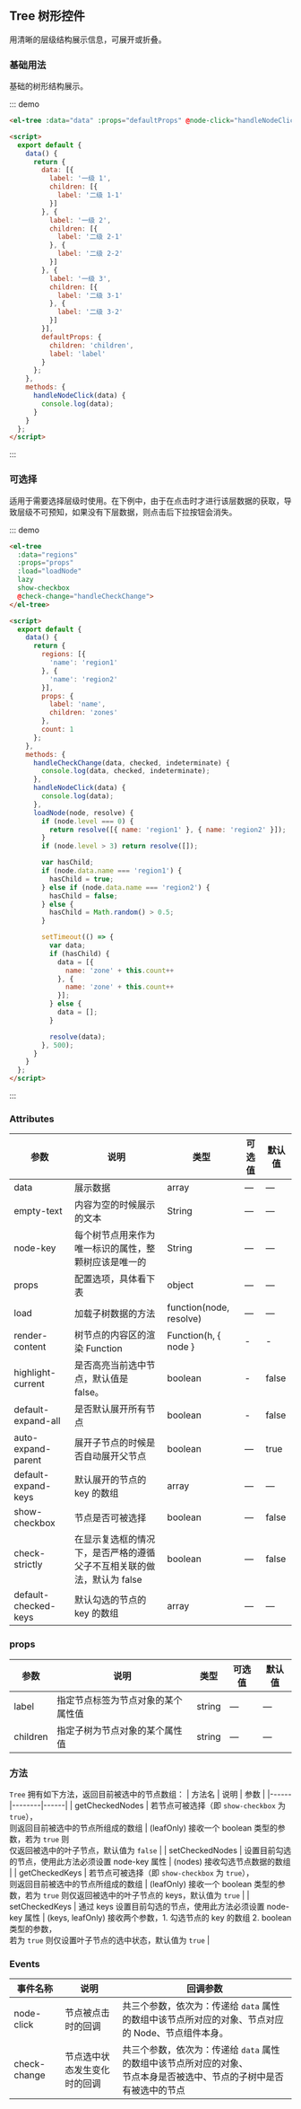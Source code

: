 <style>
  .leaf {
    width: 20px;
    background: #ddd;
  }

  .folder {
    width: 20px;
    background: #888;
  }
</style>

<script>
  const data = [{
    label: '一级 1',
    children: [{
      label: '二级 1-1'
    }]
  }, {
    label: '一级 2',
    children: [{
      label: '二级 2-1'
    }, {
      label: '二级 2-2'
    }]
  }, {
    label: '一级 3',
    children: [{
      label: '二级 3-1'
    }, {
      label: '二级 3-2'
    }]
  }];

  const regions = [{
    'name': 'region1'
  }, {
    'name': 'region2'
  }];

  let count = 1;

  const props = {
    label: 'name',
    children: 'zones'
  };

  var defaultProps = {
    children: 'children',
    label: 'label'
  };

  export default {
    methods: {
      handleCheckChange(data, checked, indeterminate) {
        console.log(data, checked, indeterminate);
      },
      handleNodeClick(data) {
        console.log(data);
      },
      loadNode(node, resolve) {
        if (node.level === 0) {
          return resolve([{ name: 'region1' }, { name: 'region2' }]);
        }
        if (node.level > 3) return resolve([]);
        var hasChild;
        if (node.data.name === 'region1') {
          hasChild = true;
        } else if (node.data.name === 'region2') {
          hasChild = false;          
        } else {
          hasChild = Math.random() > 0.5;
        }

        setTimeout(function() {
          var data;
          if (hasChild) {
            data = [{
              name: 'zone' + count++
            }, {
              name: 'zone' + count++
            }];
          } else {
            data = [];
          }

          resolve(data);
        }, 500);
      }
    },

    data() {
      return {
        data,
        regions,
        defaultProps,
        props
      };
    }
  };
</script>

## Tree 树形控件

用清晰的层级结构展示信息，可展开或折叠。

### 基础用法

基础的树形结构展示。

::: demo
```html
<el-tree :data="data" :props="defaultProps" @node-click="handleNodeClick"></el-tree>

<script>
  export default {
    data() {
      return {
        data: [{
          label: '一级 1',
          children: [{
            label: '二级 1-1'
          }]
        }, {
          label: '一级 2',
          children: [{
            label: '二级 2-1'
          }, {
            label: '二级 2-2'
          }]
        }, {
          label: '一级 3',
          children: [{
            label: '二级 3-1'
          }, {
            label: '二级 3-2'
          }]
        }],
        defaultProps: {
          children: 'children',
          label: 'label'
        }
      };
    },
    methods: {
      handleNodeClick(data) {
        console.log(data);
      }
    }
  };
</script>
```
:::

### 可选择

适用于需要选择层级时使用。在下例中，由于在点击时才进行该层数据的获取，导致层级不可预知，如果没有下层数据，则点击后下拉按钮会消失。

::: demo
```html
<el-tree
  :data="regions"
  :props="props"
  :load="loadNode"
  lazy
  show-checkbox
  @check-change="handleCheckChange">
</el-tree>

<script>
  export default {
    data() {
      return {
        regions: [{
          'name': 'region1'
        }, {
          'name': 'region2'
        }],
        props: {
          label: 'name',
          children: 'zones'
        },
        count: 1
      };
    },
    methods: {
      handleCheckChange(data, checked, indeterminate) {
        console.log(data, checked, indeterminate);
      },
      handleNodeClick(data) {
        console.log(data);
      },
      loadNode(node, resolve) {
        if (node.level === 0) {
          return resolve([{ name: 'region1' }, { name: 'region2' }]);
        }
        if (node.level > 3) return resolve([]);

        var hasChild;
        if (node.data.name === 'region1') {
          hasChild = true;
        } else if (node.data.name === 'region2') {
          hasChild = false;
        } else {
          hasChild = Math.random() > 0.5;
        }

        setTimeout(() => {
          var data;
          if (hasChild) {
            data = [{
              name: 'zone' + this.count++
            }, {
              name: 'zone' + this.count++
            }];
          } else {
            data = [];
          }

          resolve(data);
        }, 500);
      }
    }
  };
</script>
```
:::

### Attributes
| 参数      | 说明          | 类型      | 可选值                           | 默认值  |
|---------- |-------------- |---------- |--------------------------------  |-------- |
| data     | 展示数据 | array | — | — |
| empty-text | 内容为空的时候展示的文本 | String | — | — |
| node-key | 每个树节点用来作为唯一标识的属性，整颗树应该是唯一的 | String | — | — |
| props | 配置选项，具体看下表 | object | — | — |
| load | 加载子树数据的方法 | function(node, resolve) | — | — |
| render-content | 树节点的内容区的渲染 Function | Function(h, { node } | - | - |
| highlight-current | 是否高亮当前选中节点，默认值是 false。| boolean | - | false |
| default-expand-all | 是否默认展开所有节点 | boolean | - | false |
| auto-expand-parent | 展开子节点的时候是否自动展开父节点 | boolean | — | true |
| default-expand-keys | 默认展开的节点的 key 的数组 | array | — | — |
| show-checkbox | 节点是否可被选择 | boolean | — | false |
| check-strictly | 在显示复选框的情况下，是否严格的遵循父子不互相关联的做法，默认为 false | boolean | — | false |
| default-checked-keys | 默认勾选的节点的 key 的数组 | array | — | — |

### props
| 参数      | 说明          | 类型      | 可选值                           | 默认值  |
|---------- |-------------- |---------- |--------------------------------  |-------- |
| label | 指定节点标签为节点对象的某个属性值 | string | — | — |
| children | 指定子树为节点对象的某个属性值 | string | — | — |

### 方法
`Tree` 拥有如下方法，返回目前被选中的节点数组：
| 方法名 | 说明 | 参数 |
|------|--------|------|
| getCheckedNodes | 若节点可被选择（即 `show-checkbox` 为 `true`），<br>则返回目前被选中的节点所组成的数组 | (leafOnly) 接收一个 boolean 类型的参数，若为 `true` 则<br>仅返回被选中的叶子节点，默认值为 `false` |
| setCheckedNodes | 设置目前勾选的节点，使用此方法必须设置 node-key 属性 | (nodes) 接收勾选节点数据的数组 |
| getCheckedKeys | 若节点可被选择（即 `show-checkbox` 为 `true`），<br>则返回目前被选中的节点所组成的数组 | (leafOnly) 接收一个 boolean 类型的参数，若为 `true` 则仅返回被选中的叶子节点的 keys，默认值为 `true` |
| setCheckedKeys | 通过 keys 设置目前勾选的节点，使用此方法必须设置 node-key 属性 | (keys, leafOnly) 接收两个参数，1. 勾选节点的 key 的数组 2. boolean 类型的参数，<br>若为 `true` 则仅设置叶子节点的选中状态，默认值为 `true` |

### Events
| 事件名称      | 说明    | 回调参数      |
|---------- |-------- |---------- |
| node-click  | 节点被点击时的回调 | 共三个参数，依次为：传递给 `data` 属性的数组中该节点所对应的对象、节点对应的 Node、节点组件本身。 |
| check-change  | 节点选中状态发生变化时的回调 | 共三个参数，依次为：传递给 `data` 属性的数组中该节点所对应的对象、<br>节点本身是否被选中、节点的子树中是否有被选中的节点 |
